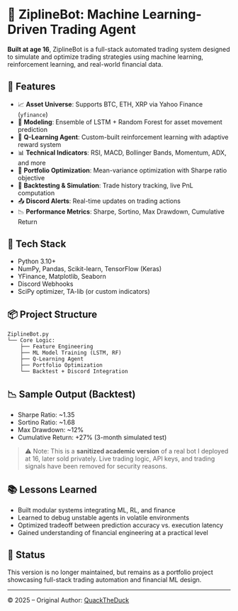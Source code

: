
# 🧠 ZiplineBot: Machine Learning-Driven Trading Agent

**Built at age 16**, ZiplineBot is a full-stack automated trading system designed to simulate and optimize trading strategies using machine learning, reinforcement learning, and real-world financial data.

## 🚀 Features

- 📈 **Asset Universe**: Supports BTC, ETH, XRP via Yahoo Finance (`yfinance`)
- 🤖 **Modeling**: Ensemble of LSTM + Random Forest for asset movement prediction
- 🎯 **Q-Learning Agent**: Custom-built reinforcement learning with adaptive reward system
- 📊 **Technical Indicators**: RSI, MACD, Bollinger Bands, Momentum, ADX, and more
- 🧮 **Portfolio Optimization**: Mean-variance optimization with Sharpe ratio objective
- 🔁 **Backtesting & Simulation**: Trade history tracking, live PnL computation
- 📤 **Discord Alerts**: Real-time updates on trading actions
- 📉 **Performance Metrics**: Sharpe, Sortino, Max Drawdown, Cumulative Return

## 🧠 Tech Stack

- Python 3.10+
- NumPy, Pandas, Scikit-learn, TensorFlow (Keras)
- YFinance, Matplotlib, Seaborn
- Discord Webhooks
- SciPy optimizer, TA-lib (or custom indicators)

## 📦 Project Structure

```
ZiplineBot.py
└── Core Logic:
    ├── Feature Engineering
    ├── ML Model Training (LSTM, RF)
    ├── Q-Learning Agent
    ├── Portfolio Optimization
    └── Backtest + Discord Integration
```

## 📉 Sample Output (Backtest)

- Sharpe Ratio: ~1.35
- Sortino Ratio: ~1.68
- Max Drawdown: ~12%
- Cumulative Return: +27% (3-month simulated test)

> ⚠️ Note: This is a **sanitized academic version** of a real bot I deployed at 16, later sold privately. Live trading logic, API keys, and trading signals have been removed for security reasons.

## 📚 Lessons Learned

- Built modular systems integrating ML, RL, and finance
- Learned to debug unstable agents in volatile environments
- Optimized tradeoff between prediction accuracy vs. execution latency
- Gained understanding of financial engineering at a practical level

## 🏁 Status

This version is no longer maintained, but remains as a portfolio project showcasing full-stack trading automation and financial ML design.

---

© 2025 – Original Author: [QuackTheDuck](https://github.com/QuackTheBigDuck)
